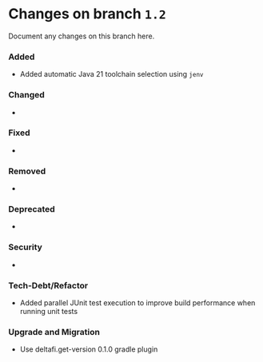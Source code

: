 # Changes on branch `1.2`
Document any changes on this branch here.
### Added
- Added automatic Java 21 toolchain selection using `jenv`

### Changed
- 

### Fixed
- 

### Removed
- 

### Deprecated
- 

### Security
- 

### Tech-Debt/Refactor
- Added parallel JUnit test execution to improve build performance when running unit tests

### Upgrade and Migration
- Use deltafi.get-version 0.1.0 gradle plugin

